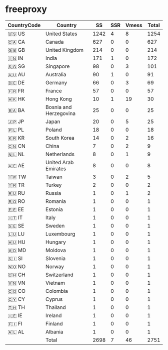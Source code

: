 # freeproxy

|CountryCode|Country|SS|SSR|Vmess|Total|
|  ----  | ----  |  ----  | ----  |  ----  | ----  |
|🇺🇸 US|United States|1242|4|8|1254|
|🇨🇦 CA|Canada|627|0|0|627|
|🇬🇧 GB|United Kingdom|214|0|0|214|
|🇮🇳 IN|India|171|1|0|172|
|🇸🇬 SG|Singapore|98|0|3|101|
|🇦🇺 AU|Australia|90|1|0|91|
|🇩🇪 DE|Germany|66|0|3|69|
|🇫🇷 FR|France|57|0|0|57|
|🇭🇰 HK|Hong Kong|10|1|19|30|
|🇧🇦 BA|Bosnia and Herzegovina|25|0|0|25|
|🇯🇵 JP|Japan|20|0|5|25|
|🇵🇱 PL|Poland|18|0|0|18|
|🇰🇷 KR|South Korea|14|0|2|16|
|🇨🇳 CN|China|7|0|2|9|
|🇳🇱 NL|Netherlands|8|0|1|9|
|🇦🇪 AE|United Arab Emirates|8|0|0|8|
|🇹🇼 TW|Taiwan|3|0|2|5|
|🇹🇷 TR|Turkey|2|0|0|2|
|🇷🇺 RU|Russia|1|0|1|2|
|🇷🇴 RO|Romania|1|0|0|1|
|🇪🇪 EE|Estonia|1|0|0|1|
|🇮🇹 IT|Italy|1|0|0|1|
|🇸🇪 SE|Sweden|1|0|0|1|
|🇱🇺 LU|Luxembourg|1|0|0|1|
|🇭🇺 HU|Hungary|1|0|0|1|
|🇲🇩 MD|Moldova|1|0|0|1|
|🇸🇮 SI|Slovenia|1|0|0|1|
|🇳🇴 NO|Norway|1|0|0|1|
|🇨🇭 CH|Switzerland|1|0|0|1|
|🇻🇳 VN|Vietnam|1|0|0|1|
|🇨🇴 CO|Colombia|1|0|0|1|
|🇨🇾 CY|Cyprus|1|0|0|1|
|🇹🇭 TH|Thailand|1|0|0|1|
|🇮🇪 IE|Ireland|1|0|0|1|
|🇫🇮 FI|Finland|1|0|0|1|
|🇦🇱 AL|Albania|1|0|0|1|
||Total|2698|7|46|2751|
